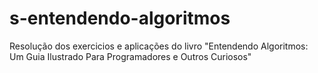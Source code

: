 # s-entendendo-algoritmos
Resolução dos exercicios e aplicações do livro "Entendendo Algoritmos: Um Guia Ilustrado Para Programadores e Outros Curiosos"
